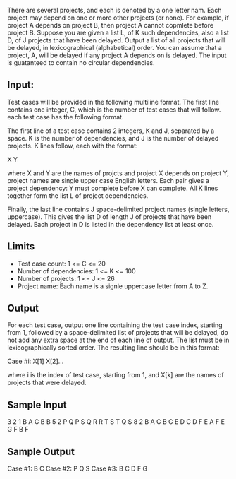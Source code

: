 There are several projects, and each is denoted by a one letter nam. Each project may depend on one or more other projects (or none). For example, if project A depends on project B, then project A cannot copmlete before project B. Suppose you are given a list L, of K such dependencies, also a list D, of J projects that have been delayed. Output a list of all projects that will be delayed, in lexicographical (alphabetical) order. You can assume that a project, A, will be delayed if any project A depends on is delayed. The input is guatanteed to contain no circular dependencies.

## Input:
Test cases will be provided in the following multiline format. The first line contains one integer, C, which is the number of test cases that will follow. each test case has the following format.

The first line of a test case contains 2 integers, K and J, separated by a space. K is the number of dependencies, and J is the number of delayed projects. K lines follow, each with the format:

X Y 

where X and Y are the names of projcts and project X depends on project Y, project names are single upper case English letters. Each pair gives a project dependency: Y must complete before X can complete. All K lines together form the list L of project dependencies.

Finally, the last line contains J space-delimited project names (single letters, uppercase). This gives the list D of length J of projects that have been delayed. Each project in D is listed in the dependency list at least once.

## Limits
* Test case count: 1 <= C <= 20
* Number of dependencies: 1 <= K <= 100
* Number of projects: 1 <= J <= 26
* Project name: Each name is a signle uppercase letter from A to Z.

## Output
For each test case, output one line containing the test case index, starting from 1, followed by a space-delimited list of projects that will be delayed, do not add any extra space at the end of each line of output. The list must be in lexicographically sorted order. The resulting line should be in this format:

Case #i: X[1] X[2]...

where i is the index of test case, starting from 1, and X[k] are the names of projects that were delayed.

## Sample Input
3
2 1
B A
C B
B
5 2
P Q
P S
Q R
R T
S T
Q S
8 2
B A
C B
C E
D C
D F
E A
F E
G F
B F

## Sample Output
Case #1: B C
Case #2: P Q S
Case #3: B C D F G